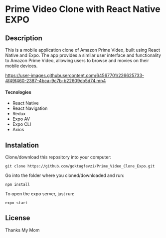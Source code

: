 # Prime Video Clone with React Native EXPO

## Description

This is a mobile application clone of Amazon Prime Video, built using React Native and Expo. 
The app provides a similar user interface and functionality to Amazon Prime Video, allowing users to browse and movies on their mobile devices.

https://user-images.githubusercontent.com/64567701/226625733-4f49f460-2387-4bca-9c7b-b22609cb5d74.mp4

#### Tecnologies

- React Native
- React Navigation
- Redux
- Expo AV
- Expo CLI
- Axios

## Instalation

Clone/download this repository into your computer:

`git clone https://github.com/goktugfevzi/Prime_Video_Clone_Expo.git`

Go into the folder where you cloned/downloaded and run:

`npm install`

To open the expo server, just run:

`expo start`

## License
Thanks My Mom
